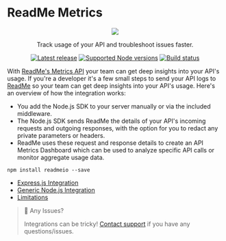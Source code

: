# ReadMe Metrics

<p align="center">
  <img src="https://user-images.githubusercontent.com/33762/182927634-2aebeb46-c215-4ac3-9e98-61f931e33583.png" />
</p>

<p align="center">
  Track usage of your API and troubleshoot issues faster.
</p>

<p align="center">
  <a href="https://npm.im/readmeio"><img src="https://img.shields.io/npm/v/readmeio.svg?style=for-the-badge" alt="Latest release"></a>
  <a href="https://npm.im/readmeio"><img src="https://img.shields.io/node/v/readmeio.svg?style=for-the-badge" alt="Supported Node versions"></a>
  <a href="https://github.com/readmeio/metrics-sdks"><img src="https://img.shields.io/github/workflow/status/readmeio/metrics-sdks/nodejs.svg?style=for-the-badge" alt="Build status"></a>
</p>

With [ReadMe's Metrics API](https://readme.com/metrics) your team can get deep insights into your API's usage. If you're a developer it's a few small steps to send your API logs to [ReadMe](http://readme.com/) so your team can get deep insights into your API's usage. Here's an overview of how the integration works:

- You add the Node.js SDK to your server manually or via the included middleware.
- The Node.js SDK sends ReadMe the details of your API's incoming requests and outgoing responses, with the option for you to redact any private parameters or headers.
- ReadMe uses these request and response details to create an API Metrics Dashboard which can be used to analyze specific API calls or monitor aggregate usage data.

```
npm install readmeio --save
```

- [Express.js Integration](https://docs.readme.com/docs/sending-logs-to-readme-with-nodejs#expressjs-integration)
- [Generic Node.js Integration](https://docs.readme.com/docs/sending-logs-to-readme-with-nodejs#generic-nodejs-integration)
- [Limitations](https://docs.readme.com/docs/sending-logs-to-readme-with-nodejs#limitations)

> 🚧 Any Issues?
>
> Integrations can be tricky! [Contact support](https://docs.readme.com/guides/docs/contact-support) if you have any questions/issues.
